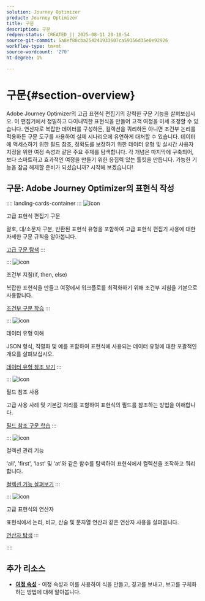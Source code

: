 ```yaml
---
solution: Journey Optimizer
product: Journey Optimizer
title: 구문
description: 구문
redpen-status: CREATED_||_2025-08-11_20-10-54
source-git-commit: 5a8ef88cba254241933607ca59156d35e0e92926
workflow-type: tm+mt
source-wordcount: '270'
ht-degree: 1%

---
```



# 구문{#section-overview}

Adobe Journey Optimizer의 고급 표현식 편집기의 강력한 구문 기능을 살펴보십시오. 이 편집기에서 정밀하고 다이내믹한 표현식을 만들어 고객 여정을 미세 조정할 수 있습니다. 연산자로 복잡한 데이터를 구성하든, 컬렉션을 쿼리하든 아니면 조건부 논리를 적용하든 구문 도구를 사용하여 실제 시나리오에 유연하게 대처할 수 있습니다. 데이터에 액세스하기 위한 필드 참조, 정확도를 보장하기 위한 데이터 유형 및 실시간 사용자 지정을 위한 여정 속성과 같은 주요 주제를 탐색합니다. 각 개념은 마지막에 구축되어, 보다 스마트하고 효과적인 여정을 만들기 위한 응집력 있는 툴킷을 만듭니다. 가능한 기능을 잠금 해제할 준비가 되셨습니까? 시작해 보겠습니다!

## 구문: Adobe Journey Optimizer의 표현식 작성

:::: landing-cards-container
:::
![icon](https://cdn.experienceleague.adobe.com/icons/code-branch.svg?lang=ko)

고급 표현식 편집기 구문

괄호, 대/소문자 구분, 반환된 표현식 유형을 포함하여 고급 표현식 편집기 사용에 대한 자세한 구문 규칙을 알아봅니다.

[고급 구문 탐색](../using/building-journeys/expression/generalities.md)
:::

:::
![icon](https://cdn.experienceleague.adobe.com/icons/list-check.svg?lang=ko)

조건부 지침(if, then, else)

복잡한 표현식을 만들고 여정에서 워크플로를 최적화하기 위해 조건부 지침을 기본으로 사용합니다.

[조건부 구문 학습](../using/building-journeys/expression/conditional-instruction.md)
:::

:::
![icon](https://cdn.experienceleague.adobe.com/icons/book.svg?lang=ko)

데이터 유형 이해

JSON 형식, 직렬화 및 예를 포함하여 표현식에 사용되는 데이터 유형에 대한 포괄적인 개요를 살펴보십시오.

[데이터 유형 참조 보기](../using/building-journeys/expression/data-types.md)
:::

:::
![icon](https://cdn.experienceleague.adobe.com/icons/code-branch.svg?lang=ko)

필드 참조 사용

고급 사용 사례 및 기본값 처리를 포함하여 표현식의 필드를 참조하는 방법을 이해합니다.

[필드 참조 구문 학습](../using/building-journeys/expression/field-references.md)
:::

:::
![icon](https://cdn.experienceleague.adobe.com/icons/gear.svg?lang=ko)

컬렉션 관리 기능

&#39;all&#39;, &#39;first&#39;, &#39;last&#39; 및 &#39;at&#39;와 같은 함수를 탐색하여 표현식에서 컬렉션을 조작하고 쿼리합니다.

[컬렉션 기능 살펴보기](../using/building-journeys/expression/collection-management-functions.md)
:::

:::
![icon](https://cdn.experienceleague.adobe.com/icons/screwdriver-wrench.svg?lang=ko)

고급 표현식의 연산자

표현식에서 논리, 비교, 산술 및 문자열 연산과 같은 연산자 사용을 살펴봅니다.

[연산자 탐색](../using/building-journeys/expression/operators.md)
:::

::::


## 추가 리소스

- **[여정 속성](../using/building-journeys/expression/journey-properties.md)** - 여정 속성과 이를 사용하여 식을 만들고, 경고를 보내고, 보고를 구체화하는 방법에 대해 알아봅니다.
